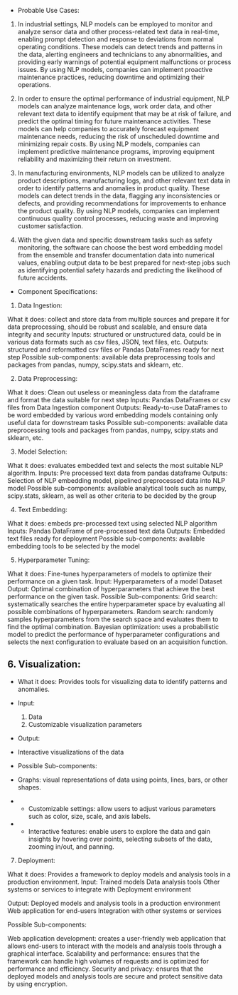 - Probable Use Cases:

1. In industrial settings, NLP models can be employed to monitor and analyze sensor data and other process-related text data in real-time, enabling prompt detection and response to deviations from normal operating conditions. These models can detect trends and patterns in the data, alerting engineers and technicians to any abnormalities, and providing early warnings of potential equipment malfunctions or process issues. By using NLP models, companies can implement proactive maintenance practices, reducing downtime and optimizing their operations.

2. In order to ensure the optimal performance of industrial equipment, NLP models can analyze maintenance logs, work order data, and other relevant text data to identify equipment that may be at risk of failure, and predict the optimal timing for future maintenance activities. These models can help companies to accurately forecast equipment maintenance needs, reducing the risk of unscheduled downtime and minimizing repair costs. By using NLP models, companies can implement predictive maintenance programs, improving equipment reliability and maximizing their return on investment.

3. In manufacturing environments, NLP models can be utilized to analyze product descriptions, manufacturing logs, and other relevant text data in order to identify patterns and anomalies in product quality. These models can detect trends in the data, flagging any inconsistencies or defects, and providing recommendations for improvements to enhance the product quality. By using NLP models, companies can implement continuous quality control processes, reducing waste and improving customer satisfaction.

4. With the given data and specific downstream tasks such as safety monitoring, the software can choose the best word embedding model from the ensemble and transfer documentation data into numerical values, enabling output data to be best prepared for next-step jobs such as identifying potential safety hazards and predicting the likelihood of future accidents.

- Component Specifications:

1. Data Ingestion:

What it does: collect and store data from multiple sources and prepare it for data preprocessing, should be robust and scalable, and ensure data integrity and security
Inputs: structured or unstructured data, could be in various data formats such as csv files, JSON, text files, etc.
Outputs: structured and reformatted csv files or Pandas DataFrames ready for next step
Possible sub-components: available data preprocessing tools and packages from pandas, numpy, scipy.stats and sklearn, etc.

2. Data Preprocessing:

What it does: Clean out useless or meaningless data from the dataframe and format the data suitable for next step
Inputs: Pandas DataFrames or csv files from Data Ingestion component
Outputs: Ready-to-use DataFrames to be word embedded by various word embedding models containing only useful data for downstream tasks
Possible sub-components: available data preprocessing tools and packages from pandas, numpy, scipy.stats and sklearn, etc.

3. Model Selection:

What it does: evaluates embedded text and selects the most suitable NLP algorithm. 
Inputs: Pre processed text data from pandas dataframe
Outputs: Selection of NLP embedding model, pipelined preprocessed data into NLP model
Possible sub-components: available analytical tools such as numpy, scipy.stats, sklearn, as well as other criteria to be decided by the group

4. Text Embedding:

What it does: embeds pre-processed text using selected NLP algorithm
Inputs: Pandas DataFrame of pre-processed text data
Outputs: Embedded text files ready for deployment
Possible sub-components: available embedding tools to be selected by the model



5. Hyperparameter Tuning:

What it does: Fine-tunes hyperparameters of models to optimize their performance on a given task.
Input:
Hyperparameters of a model
Dataset
Output:
Optimal combination of hyperparameters that achieve the best performance on the given task.
Possible Sub-components:
Grid search: systematically searches the entire hyperparameter space by evaluating all possible combinations of hyperparameters.
Random search: randomly samples hyperparameters from the search space and evaluates them to find the optimal combination.
Bayesian optimization: uses a probabilistic model to predict the performance of hyperparameter configurations and selects the next configuration to evaluate based on an acquisition function.


## 6. Visualization:

- What it does: Provides tools for visualizing data to identify patterns and anomalies.
- Input:
  1. Data
  2. Customizable visualization parameters

- Output:
 * Interactive visualizations of the data
- Possible Sub-components:
 * Graphs: visual representations of data using points, lines, bars, or other shapes.
- - Customizable settings: allow users to adjust various parameters such as color, size, scale, and axis labels.
- - Interactive features: enable users to explore the data and gain insights by hovering over points, selecting subsets of the data, zooming in/out, and panning.



7. Deployment:

What it does: Provides a framework to deploy models and analysis tools in a production environment.
Input:
Trained models
Data analysis tools
Other systems or services to integrate with
Deployment environment

Output:
Deployed models and analysis tools in a production environment
Web application for end-users
Integration with other systems or services

Possible Sub-components:

Web application development: creates a user-friendly web application that allows end-users to interact with the models and analysis tools through a graphical interface.
Scalability and performance: ensures that the framework can handle high volumes of requests and is optimized for performance and efficiency.
Security and privacy: ensures that the deployed models and analysis tools are secure and protect sensitive data by using encryption.
